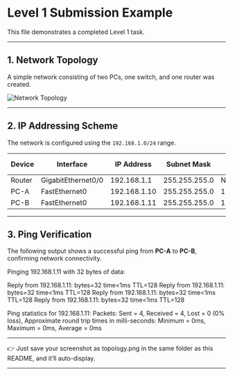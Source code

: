 # Level 1 Submission Example

This file demonstrates a completed Level 1 task.

---

## 1. Network Topology
A simple network consisting of two PCs, one switch, and one router was created.

![Network Topology](topology.png)

---

## 2. IP Addressing Scheme
The network is configured using the `192.168.1.0/24` range.

| Device | Interface           | IP Address     | Subnet Mask     | Default Gateway |
|--------|---------------------|----------------|-----------------|-----------------|
| Router | GigabitEthernet0/0  | 192.168.1.1    | 255.255.255.0   | N/A             |
| PC-A   | FastEthernet0       | 192.168.1.10   | 255.255.255.0   | 192.168.1.1     |
| PC-B   | FastEthernet0       | 192.168.1.11   | 255.255.255.0   | 192.168.1.1     |

---

## 3. Ping Verification
The following output shows a successful ping from **PC-A** to **PC-B**, confirming network connectivity.

Pinging 192.168.1.11 with 32 bytes of data:

Reply from 192.168.1.11: bytes=32 time<1ms TTL=128
Reply from 192.168.1.11: bytes=32 time<1ms TTL=128
Reply from 192.168.1.11: bytes=32 time<1ms TTL=128
Reply from 192.168.1.11: bytes=32 time<1ms TTL=128

Ping statistics for 192.168.1.11:
Packets: Sent = 4, Received = 4, Lost = 0 (0% loss),
Approximate round trip times in milli-seconds:
Minimum = 0ms, Maximum = 0ms, Average = 0ms
___________________

👉 Just save your screenshot as topology.png in the same folder as this README, and it’ll auto-display.

___________________
